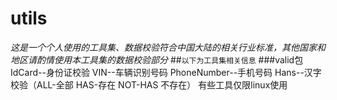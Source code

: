 # utils

_这是一个个人使用的工具集、数据校验符合中国大陆的相关行业标准，其他国家和地区请酌情使用本工具集的数据校验部分_
##`以下为工具集相关信息`
###valid包
IdCard--身份证校验
VIN--车辆识别号码
PhoneNumber--手机号码
Hans--汉字校验（ALL-全部 HAS-存在 NOT-HAS 不存在） 
有些工具仅限linux使用


